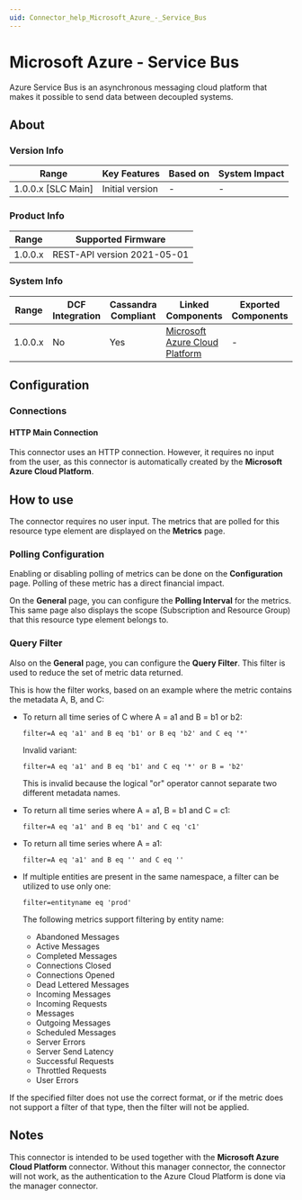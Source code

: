 ```yaml
---
uid: Connector_help_Microsoft_Azure_-_Service_Bus
---
```


# Microsoft Azure - Service Bus

Azure Service Bus is an asynchronous messaging cloud platform that makes it possible to send data between decoupled systems.

## About

### Version Info

| Range                | Key Features     | Based on     | System Impact     |
|----------------------|------------------|--------------|-------------------|
| 1.0.0.x [SLC Main]   | Initial version  | -            | -                 |

### Product Info

| Range     | Supported Firmware          |
|-----------|-----------------------------|
| 1.0.0.x   | REST-API version 2021-05-01 |

### System Info

| Range   | DCF Integration | Cassandra Compliant | Linked Components                                                     | Exported Components |
|---------|-----------------|---------------------|-----------------------------------------------------------------------|---------------------|
| 1.0.0.x | No              | Yes                 | [Microsoft Azure Cloud Platform](xref:Connector_help_Microsoft_Azure) | -                   |

## Configuration

### Connections

#### HTTP Main Connection

This connector uses an HTTP connection. However, it requires no input from the user, as this connector is automatically created by the **Microsoft Azure Cloud Platform**.

## How to use

The connector requires no user input. The metrics that are polled for this resource type element are displayed on the **Metrics** page.

### Polling Configuration

Enabling or disabling polling of metrics can be done on the **Configuration** page. Polling of these metric has a direct financial impact.

On the **General** page, you can configure the **Polling Interval** for the metrics. This same page also displays the scope (Subscription and Resource Group) that this resource type element belongs to.

### Query Filter

Also on the **General** page, you can configure the **Query Filter**. This filter is used to reduce the set of metric data returned.

This is how the filter works, based on an example where the metric contains the metadata A, B, and C:

- To return all time series of C where A = a1 and B = b1 or b2:

  `filter=A eq 'a1' and B eq 'b1' or B eq 'b2' and C eq '*'`

  Invalid variant:

  `filter=A eq 'a1' and B eq 'b1' and C eq '*' or B = 'b2'`

  This is invalid because the logical "or" operator cannot separate two different metadata names.

- To return all time series where A = a1, B = b1 and C = c1:

  `filter=A eq 'a1' and B eq 'b1' and C eq 'c1'`

- To return all time series where A = a1:

  `filter=A eq 'a1' and B eq '' and C eq ''`

- If multiple entities are present in the same namespace, a filter can be utilized to use only one:

  `filter=entityname eq 'prod'`

  The following metrics support filtering by entity name:

  - Abandoned Messages
  - Active Messages
  - Completed Messages
  - Connections Closed
  - Connections Opened
  - Dead Lettered Messages
  - Incoming Messages
  - Incoming Requests
  - Messages
  - Outgoing Messages
  - Scheduled Messages
  - Server Errors
  - Server Send Latency
  - Successful Requests
  - Throttled Requests
  - User Errors

If the specified filter does not use the correct format, or if the metric does not support a filter of that type, then the filter will not be applied.

## Notes

This connector is intended to be used together with the **Microsoft Azure Cloud Platform** connector. Without this manager connector, the connector will not work, as the authentication to the Azure Cloud Platform is done via the manager connector.
